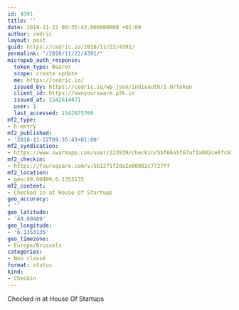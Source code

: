 ```yaml
---
id: 4391
title: ''
date: 2018-11-22 09:35:43.000000000 +01:00
author: cedric
layout: post
guid: https://cedric.io/2018/11/22/4391/
permalink: "/2018/11/22/4391/"
micropub_auth_response:
  token_type: Bearer
  scope: create update
  me: https://cedric.io/
  issued_by: https://cedric.io/wp-json/indieauth/1.0/token
  client_id: https://ownyourswarm.p3k.io
  issued_at: 1542614471
  user: 1
  last_accessed: 1542875760
mf2_type:
- h-entry
mf2_published:
- '2018-11-22T09:35:43+01:00'
mf2_syndication:
- https://www.swarmapp.com/user/223939/checkin/5bf66a5f67af3a002ce6fc61
mf2_checkin:
- https://foursquare.com/v/5b1271f2da2e00002c7727ff
mf2_location:
- geo:49.60409,6.1353135
mf2_content:
- Checked in at House Of Startups
geo_accuracy:
- ''
geo_latitude:
- '49.60409'
geo_longitude:
- '6.1353135'
geo_timezone:
- Europe/Brussels
categories:
- Non classé
format: status
kind:
- Checkin
---
```

Checked in at House Of Startups